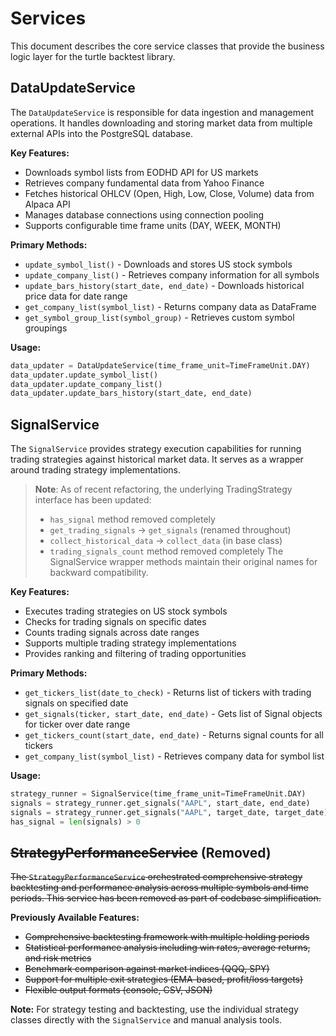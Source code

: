 # Services

This document describes the core service classes that provide the business logic layer for the turtle backtest library.

## DataUpdateService

The `DataUpdateService` is responsible for data ingestion and management operations. It handles downloading and storing market data from multiple external APIs into the PostgreSQL database.

**Key Features:**
- Downloads symbol lists from EODHD API for US markets
- Retrieves company fundamental data from Yahoo Finance
- Fetches historical OHLCV (Open, High, Low, Close, Volume) data from Alpaca API
- Manages database connections using connection pooling
- Supports configurable time frame units (DAY, WEEK, MONTH)

**Primary Methods:**
- `update_symbol_list()` - Downloads and stores US stock symbols
- `update_company_list()` - Retrieves company information for all symbols
- `update_bars_history(start_date, end_date)` - Downloads historical price data for date range
- `get_company_list(symbol_list)` - Returns company data as DataFrame
- `get_symbol_group_list(symbol_group)` - Retrieves custom symbol groupings

**Usage:**
```python
data_updater = DataUpdateService(time_frame_unit=TimeFrameUnit.DAY)
data_updater.update_symbol_list()
data_updater.update_company_list()
data_updater.update_bars_history(start_date, end_date)
```

## SignalService

The `SignalService` provides strategy execution capabilities for running trading strategies against historical market data. It serves as a wrapper around trading strategy implementations.

> **Note**: As of recent refactoring, the underlying TradingStrategy interface has been updated:
> - `has_signal` method removed completely
> - `get_trading_signals` → `get_signals` (renamed throughout)
> - `collect_historical_data` → `collect_data` (in base class)
> - `trading_signals_count` method removed completely
> The SignalService wrapper methods maintain their original names for backward compatibility.

**Key Features:**
- Executes trading strategies on US stock symbols
- Checks for trading signals on specific dates
- Counts trading signals across date ranges
- Supports multiple trading strategy implementations
- Provides ranking and filtering of trading opportunities

**Primary Methods:**
- `get_tickers_list(date_to_check)` - Returns list of tickers with trading signals on specified date
- `get_signals(ticker, start_date, end_date)` - Gets list of Signal objects for ticker over date range
- `get_tickers_count(start_date, end_date)` - Returns signal counts for all tickers
- `get_company_list(symbol_list)` - Retrieves company data for symbol list

**Usage:**
```python
strategy_runner = SignalService(time_frame_unit=TimeFrameUnit.DAY)
signals = strategy_runner.get_signals("AAPL", start_date, end_date)
signals = strategy_runner.get_signals("AAPL", target_date, target_date)
has_signal = len(signals) > 0
```

## ~~StrategyPerformanceService~~ (Removed)

~~The `StrategyPerformanceService` orchestrated comprehensive strategy backtesting and performance analysis across multiple symbols and time periods. This service has been removed as part of codebase simplification.~~

**Previously Available Features:**
- ~~Comprehensive backtesting framework with multiple holding periods~~
- ~~Statistical performance analysis including win rates, average returns, and risk metrics~~
- ~~Benchmark comparison against market indices (QQQ, SPY)~~
- ~~Support for multiple exit strategies (EMA-based, profit/loss targets)~~
- ~~Flexible output formats (console, CSV, JSON)~~

**Note:** For strategy testing and backtesting, use the individual strategy classes directly with the `SignalService` and manual analysis tools.